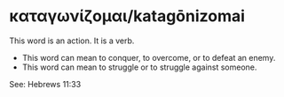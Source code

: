 # καταγωνίζομαι/katagōnizomai
This word is an action. It is a verb.

* This word can mean to conquer, to overcome, or to defeat an enemy.
* This word can mean to struggle or to struggle against someone.

See: Hebrews 11:33
